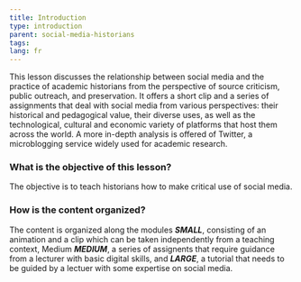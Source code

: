 ```yaml
---
title: Introduction
type: introduction
parent: social-media-historians
tags:
lang: fr
---
```

This lesson discusses the relationship between social media and the practice of academic historians from the perspective of source criticism, public outreach, and preservation. It offers a short clip and a series of assignments that deal with social media from various perspectives: their historical and pedagogical value, their diverse uses, as well as the technological, cultural and economic variety of platforms that host them across the world. 
A more in-depth analysis is offered of Twitter, a microblogging service widely used for academic research.
<!-- more -->

### What is the objective of this lesson?
<!-- section-contents -->

The objective is to teach historians how to make critical use of social media.

<!-- section -->

### How is the content organized?
<!-- section-contents -->

The content is organized along the modules ***SMALL***, consisting of an animation and a clip which can be taken independently from a teaching context, Medium ***MEDIUM***, a series of assignents that require guidance from a lecturer with basic digital skills, and ***LARGE***, a tutorial that needs to be guided by a lectuer with some expertise on social media.

<!-- more -->
